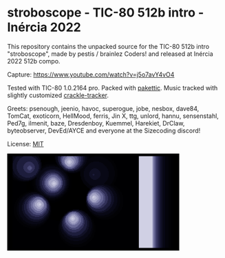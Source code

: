 # stroboscope - TIC-80 512b intro - Inércia 2022

This repository contains the unpacked source for the TIC-80 512b intro
"stroboscope", made by pestis / brainlez Coders! and released at Inércia 2022
512b compo.

Capture: https://www.youtube.com/watch?v=j5o7avY4vO4

Tested with TIC-80 1.0.2164 pro. Packed with
[pakettic](https://github.com/vsariola/pakettic). Music tracked with slightly
customized [crackle-tracker](https://github.com/vsariola/crackle-tracker).

Greets: psenough, jeenio, havoc, superogue, jobe, nesbox, dave84, TomCat,
exoticorn, HellMood, ferris, Jin X, ttg, unlord, hannu, sensenstahl, Ped7g,
ilmenit, baze, Dresdenboy, Kuemmel, Harekiet, DrClaw, byteobserver, DevEd/AYCE
and everyone at the Sizecoding discord!

License: [MIT](LICENSE)

![Screenshot of the intro](screenshot.png)
